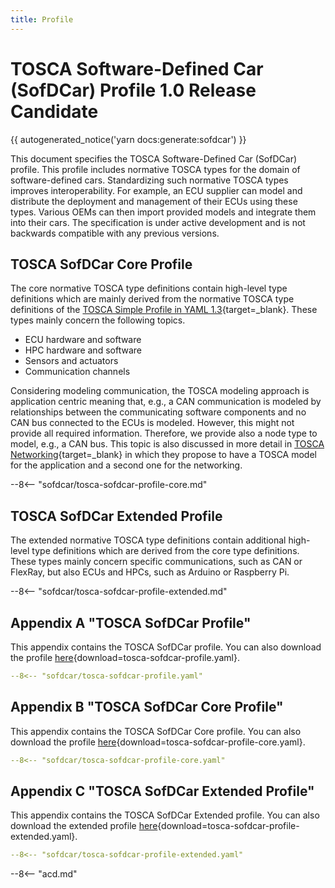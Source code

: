 ```yaml
---
title: Profile
---
```


# TOSCA Software-Defined Car (SofDCar) Profile 1.0 Release Candidate

{{ autogenerated_notice('yarn docs:generate:sofdcar') }}

This document specifies the TOSCA Software-Defined Car (SofDCar) profile.
This profile includes normative TOSCA types for the domain of software-defined cars. 
Standardizing such normative TOSCA types improves interoperability.
For example, an ECU supplier can model and distribute the deployment and management of their ECUs using these types. 
Various OEMs can then import provided models and integrate them into their cars.
The specification is under active development and is not backwards compatible with any previous versions.


## TOSCA SofDCar Core Profile

The core normative TOSCA type definitions contain high-level type definitions which are mainly derived from the normative TOSCA type definitions of the [TOSCA Simple Profile in YAML 1.3](https://docs.oasis-open.org/tosca/TOSCA-Simple-Profile-YAML/v1.3/os/TOSCA-Simple-Profile-YAML-v1.3-os.html){target=_blank}.
These types mainly concern the following topics.

- ECU hardware and software
- HPC hardware and software
- Sensors and actuators
- Communication channels

Considering modeling communication, the TOSCA modeling approach is application centric meaning that, e.g., a CAN communication is modeled by relationships between the communicating software components and no CAN bus connected to the ECUs is modeled.
However, this might not provide all required information.
Therefore, we provide also a node type to model, e.g., a CAN bus.
This topic is also discussed in more detail in [TOSCA Networking](https://docs.oasis-open.org/tosca/TOSCA-Simple-Profile-YAML/v1.3/os/TOSCA-Simple-Profile-YAML-v1.3-os.html#_Toc26969482){target=_blank} in which they propose to have a TOSCA model for the application and a second one for the networking.

--8<-- "sofdcar/tosca-sofdcar-profile-core.md"


## TOSCA SofDCar Extended Profile

The extended normative TOSCA type definitions contain additional high-level type definitions which are derived from the core type definitions.
These types mainly concern specific communications, such as CAN or FlexRay, but also ECUs and HPCs, such as Arduino or Raspberry Pi.

--8<-- "sofdcar/tosca-sofdcar-profile-extended.md"

## Appendix A "TOSCA SofDCar Profile"

This appendix contains the TOSCA SofDCar profile.
You can also download the profile [here](tosca-sofdcar-profile.yaml){download=tosca-sofdcar-profile.yaml}.

```yaml linenums="1"
--8<-- "sofdcar/tosca-sofdcar-profile.yaml"
```

## Appendix B "TOSCA SofDCar Core Profile"

This appendix contains the TOSCA SofDCar Core profile.
You can also download the profile [here](tosca-sofdcar-profile-core.yaml){download=tosca-sofdcar-profile-core.yaml}.

```yaml linenums="1"
--8<-- "sofdcar/tosca-sofdcar-profile-core.yaml"
```

## Appendix C "TOSCA SofDCar Extended Profile"

This appendix contains the TOSCA SofDCar Extended profile.
You can also download the extended profile [here](tosca-sofdcar-profile-extended.yaml){download=tosca-sofdcar-profile-extended.yaml}.

```yaml linenums="1"
--8<-- "sofdcar/tosca-sofdcar-profile-extended.yaml"
```

--8<-- "acd.md"
